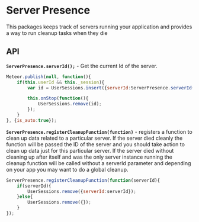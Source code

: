 # Server Presence #

This packages keeps track of servers running your application and provides a way to run cleanup tasks when they die


## API ##

**`ServerPresence.serverId();`** - Get the current Id of the server.

```javascript
Meteor.publish(null, function(){
    if(this.userId && this._session){
        var id = UserSessions.insert({serverId:ServerPresence.serverId(), userId:this.userId, sessionId:this._session.id});

        this.onStop(function(){
            UserSessions.remove(id);
        });
    }
}, {is_auto:true});
```

**`ServerPresence.registerCleanupFunction(function)`** - registers a function to clean up data related to a particular server. If the server died cleanly the function will be passed the ID of the server and you should take action to clean up data just for this particular server. If the server died without cleaning up after itself and was the only server instance running the cleanup function will be called without a serverId parameter and depending on your app you may want to do a global cleanup.

```javascript
ServerPresence.registerCleanupFunction(function(serverId){
    if(serverId){
        UserSessions.remove({serverId:serverId});
    }else{
        UserSessions.remove({});
    }
});
```

